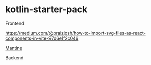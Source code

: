 # kotlin-starter-pack

Frontend

https://medium.com/@praizjosh/how-to-import-svg-files-as-react-components-in-vite-97d6e1f2c046

[Mantine](https://mantine.dev/theming/mantine-provider/)

Backend
